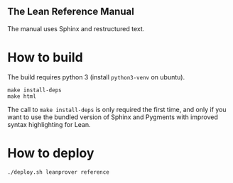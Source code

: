 The Lean Reference Manual
-------------------------

The manual uses Sphinx and restructured text.

# How to build

The build requires python 3 (install `python3-venv` on ubuntu).

```
make install-deps
make html
```

The call to `make install-deps` is only required the first time, and only if you want to use the bundled version of Sphinx and Pygments with improved syntax highlighting for Lean.

# How to deploy

```
./deploy.sh leanprover reference
```
